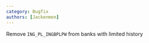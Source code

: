 ```yaml
---
category: Bugfix
authors: [Jackenmen]
---
```


Remove `ING_PL_INGBPLPW` from banks with limited history
